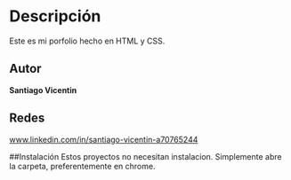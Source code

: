 # Descripción
Este es mi porfolio hecho en HTML y CSS.

## Autor
**Santiago Vicentin**

## Redes
www.linkedin.com/in/santiago-vicentin-a70765244

##Instalación
Estos proyectos no necesitan instalacion. Simplemente abre la carpeta, preferentemente en chrome.




